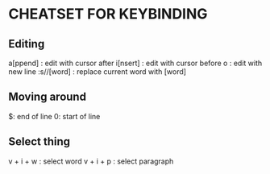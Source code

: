 # CHEATSET FOR KEYBINDING

## Editing
a[ppend] : edit with cursor after
i[nsert] : edit with cursor before
o : edit with new line
:s//[word] : replace current word with [word]

## Moving around
$: end of line
0: start of line


## Select thing
v + i + w : select word
v + i + p : select paragraph
